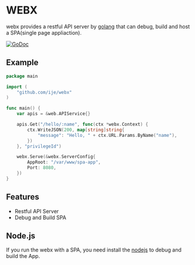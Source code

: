 WEBX
====
webx provides a restful API server by [golang](https://golang.org/) that can debug, build and host a SPA(single page appliaction).

[![GoDoc](https://godoc.org/github.com/ije/webx?status.svg)](https://godoc.org/github.com/ije/webx)


Example
-------
```go
package main

import (
	"github.com/ije/webx"
)

func main() {
	var apis = &web.APIService{}

	apis.Get("/hello/:name", func(ctx *webx.Context) {
		ctx.WriteJSON(200, map[string]string{
			"message": "Hello, " + ctx.URL.Params.ByName("name"),
		})
	}, "privilegeId")

	webx.Serve(&webx.ServerConfig{
		AppRoot: "/var/www/spa-app",
		Port: 8080,
	})
}
```


Features
--------
* Restful API Server
* Debug and Build SPA


Node.js
-------
If you run the webx with a SPA, you need install the [nodejs](https://nodejs.org/) to debug and build the App.
